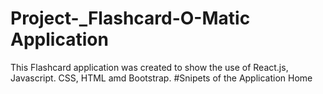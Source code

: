 # Project-_Flashcard-O-Matic Application
This Flashcard application was created to show the use of React.js, Javascript. CSS, HTML amd Bootstrap. 
#Snipets of the Application
Home
